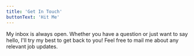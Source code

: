 ```yaml
---
title: 'Get In Touch'
buttonText: 'Hit Me'
---
```


My inbox is always open. Whether you have a question or just want to say hello, I'll try my best to get back to you! Feel free to mail me about any relevant job updates.
